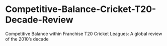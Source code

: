 # Competitive-Balance-Cricket-T20-Decade-Review
Competitive Balance within Franchise T20 Cricket Leagues: A global review of the 2010’s decade

